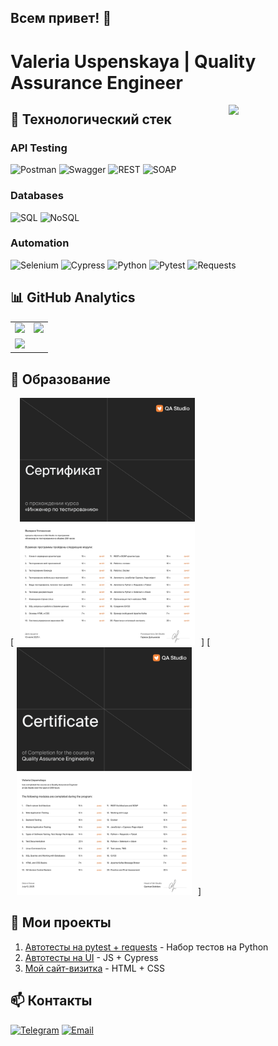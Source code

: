 ## Всем привет! 👋
# Valeria Uspenskaya | Quality Assurance Engineer

<img align="right" src="https://media2.giphy.com/media/v1.Y2lkPTc5MGI3NjExaGJ3eHV1d3E4OTM0NXV2dXc4Znp3OG56eHc4b3B4YmhvbnZ2ejg2aSZlcD12MV9pbnRlcm5hbF9naWZfYnlfaWQmY3Q9cw/4TnHlUBm55QMzBLvq6/giphy.gif" width="155">

## 🔧 Технологический стек

### API Testing
![Postman](https://img.shields.io/badge/-Postman-FF6C37?logo=postman)
![Swagger](https://img.shields.io/badge/-Swagger-85EA2D?logo=swagger)
![REST](https://img.shields.io/badge/-REST_API-FF6F61?logo=json)
![SOAP](https://img.shields.io/badge/-SOAP-8FD6F8?logo=xml)

### Databases
![SQL](https://img.shields.io/badge/-SQL-4479A1?logo=mysql)
![NoSQL](https://img.shields.io/badge/-NoSQL-5C8DBC?logo=mongodb)

### Automation
![Selenium](https://img.shields.io/badge/-Selenium-43B02A?logo=selenium)
![Cypress](https://img.shields.io/badge/-Cypress-17202C?logo=cypress)
![Python](https://img.shields.io/badge/-Python-3776AB?logo=python&logoColor=white)
![Pytest](https://img.shields.io/badge/-Pytest-0A9EDC?logo=pytest)
![Requests](https://img.shields.io/badge/-Requests-417090?logo=python)

## 📊 GitHub Analytics

<table>
  <tr>
    <td width="50%">
      <img src="https://github-readme-stats.vercel.app/api?username=haimerz&hide_rank=true&theme=tokyonight">
    </td>
    <td width="50%">
      <img src="https://github-readme-stats.vercel.app/api/top-langs/?username=haimerz&layout=compact&theme=tokyonight">
    </td>
  </tr>
  <tr>
    <td colspan="2">
      <img src="https://github-readme-activity-graph.vercel.app/graph?username=haimerz&theme=tokyo-night&height=250">
    </td>
  </tr>
</table>

## 📜 Образование
[<img src="/certificate.png" width="280px" hspace="10px" alt="Сертификат">]
[<img src="/certificate_eng.png" width="280px" hspace="10px" alt="Certificate">]


## 🚀 Мои проекты
1. [Автотесты на pytest + requests](https://github.com/haimerz/python_autotests) - Набор тестов на Python
2. [Автотесты на UI](https://github.com/haimerz/Autotests_Cypress.js) - JS + Cypress
3. [Мой сайт-визитка](https://github.com/haimerz/haimerz.github.io) - HTML + CSS

## 📫 Контакты
[![Telegram](https://img.shields.io/badge/-Telegram-0088CC?logo=telegram)](https://t.me/haimerzz)
[![Email](https://img.shields.io/badge/-Email-D14836?logo=gmail)](mailto:himya.mymya@gmail.com)
